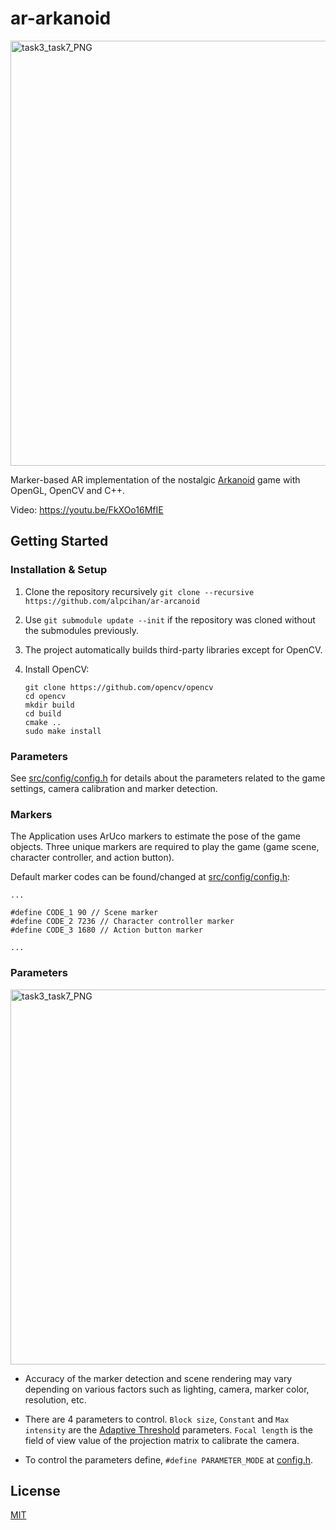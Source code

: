 # ar-arkanoid

<img width="680" alt="task3_task7_PNG" src="https://user-images.githubusercontent.com/37274614/179810967-151b7dd1-6f5a-4313-be69-b0b84df71504.png">

Marker-based AR implementation of the nostalgic [Arkanoid](https://en.wikipedia.org/wiki/Arkanoid) game with OpenGL, OpenCV and C++.

Video: https://youtu.be/FkXOo16MfIE

## Getting Started
### Installation & Setup
1) Clone the repository recursively `git clone --recursive https://github.com/alpcihan/ar-arcanoid`

2) Use `git submodule update --init` if the repository was cloned without the submodules previously.

3) The project automatically builds third-party libraries except for OpenCV. 

4) Install OpenCV:
  
    ```
    git clone https://github.com/opencv/opencv
    cd opencv
    mkdir build
    cd build
    cmake ..
    sudo make install
    ```

### Parameters
See [src/config/config.h](./src/config/config.h) for details about the parameters related to the game settings, camera calibration and marker detection.

### Markers
The Application uses ArUco markers to estimate the pose of the game objects. Three unique markers are required to play the game (game scene, character controller, and action button).

Default marker codes can be found/changed at [src/config/config.h](./src/config/config.h):

  ```
  ...

  #define CODE_1 90 // Scene marker
  #define CODE_2 7236 // Character controller marker
  #define CODE_3 1680 // Action button marker

  ...
  ```
### Parameters
<img width="600" alt="task3_task7_PNG" src="https://user-images.githubusercontent.com/37274614/179316592-74a924f4-9d3f-4bf9-8878-24385471f77c.png">

- Accuracy of the marker detection and scene rendering may vary depending on various factors such as lighting, camera, marker color, resolution, etc.
- There are 4 parameters to control. `Block size`, `Constant` and `Max intensity` are the [Adaptive Threshold](https://docs.opencv.org/4.x/d7/d1b/group__imgproc__misc.html#ga72b913f352e4a1b1b397736707afcde3) parameters. 
  `Focal length` is the field of view value of the projection matrix to calibrate the camera. 
  
- To control the parameters define, ```#define PARAMETER_MODE``` at [config.h](./src/config/config.h).

## License

[MIT](./LICENSE)
